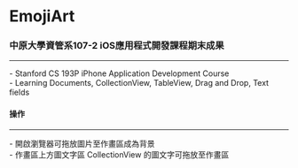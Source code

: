 # EmojiArt

### 中原大學資管系107-2 iOS應用程式開發課程期末成果
<hr>
- Stanford CS 193P iPhone Application Development Course <br>
- Learning Documents, CollectionView, TableView, Drag and Drop, Text fields

#### 操作
<hr>
- 開啟瀏覽器可拖放圖片至作畫區成為背景 <br>
- 作畫區上方圖文字區 CollectionView 的圖文字可拖放至作畫區
